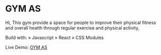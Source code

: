 # GYM AS
Hi,
This gym provide a space for people to improve their physical fitness and overall health through regular exercise and physical activity, 

Build with:
» Javascript
» React 
» CSS Modules

Live Demo: <a href="" >GYM AS</a>
